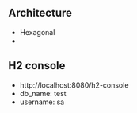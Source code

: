 
## Architecture
- Hexagonal 
- 


## H2 console 
- http://localhost:8080/h2-console
- db_name:  test 
- username: sa 